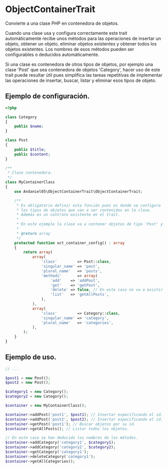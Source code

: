 ObjectContainerTrait
====================

Convierte a una clase PHP en contenedora de objetos.

Cuando una clase usa y configura correctamente este trait automáticamente
recibe unos métodos para las operaciones de insertar un objeto, obtener un objeto,
eliminar objetos existentes y obtener todos los objetos existentes. Los nombres de
esos métodos pueden ser configurables o deducidos automáticamente.

Si una clase es contenedora de otros tipos de objetos, por ejemplo una clase 'Post'
que sea contenedora de objetos 'Category', hacer uso de este trait puede resultar
útil pues simplifica las tareas repetitivas de implementar las operaciones de insertar,
buscar, listar y eliminar esos tipos de objeto.

## Ejemplo de configuración.

```php
<?php

class Category
{
    public $name;
}

class Post
{
    public $title;
    public $content;
}

/**
 * Clase contenedora.
 */
class MyContainerClass
{
    use Andaniel05\ObjectContainerTrait\ObjectContainerTrait;

    /**
     * Es obligatorio definir esta función pues es donde se configura
     * los tipos de objetos que van a ser contenidos en la clase.
     * Además es un contrato existente en el trait.
     *
     * En este ejemplo la clase va a contener objetos de tipo 'Post' y 'Category'.
     *
     * @return array
     */
    protected function oct_container_config() : array
    {
        return array(
            array(
                'class'         => Post::class,
                'singular_name' => 'post',
                'plural_name'   => 'posts',
                'methods'       => array(
                    'add'    => 'addPost',
                    'get'    => 'getPost',
                    'delete' => false, // En este caso no va a existir un método para la eliminación.
                    'list'   => 'getAllPosts',
                ),
            ),
            array(
                'class'         => Category::class,
                'singular_name' => 'category',
                'plural_name'   => 'categories',
            ),
        );
    }
}

```

## Ejemplo de uso.

```php
// ...

$post1 = new Post();
$post2 = new Post();

$category1 = new Category();
$category2 = new Category();

$container = new MyContainerClass();

$container->addPost('post1', $post1); // Insertar especificando el id.
$container->addPost('post2', $post2); // Insertar especificando el id.
$container->getPost('post1'); // Buscar objetos por su id.
$container->getAllPosts(); // Listar todos los objetos.

// En este caso se han deducido los nombres de los métodos.
$container->addCategory('category1', $category1);
$container->addCategory('category2', $category2);
$container->getCategory('category1');
$container->deleteCategory('category1');
$container->getAllCategories();

```